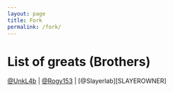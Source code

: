 ```yaml
---
layout: page
title: Fork
permalink: /fork/
---
```

# List of greats (Brothers)
[@UnkL4b][UnkL4b] |
[@Rogy153][Rogy153] |
[@Slayerlab][SLAYEROWNER]

[UnkL4b]: https://unkl4b.github.io/
[Rogy153]: https://github.com/rogy153
[Slayerlab]: https://github.com/slayerlab
